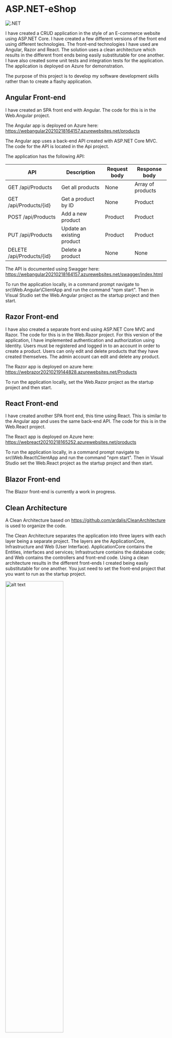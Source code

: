 # ASP.NET-eShop

![.NET](https://github.com/gchurch/ASP.NET-eShop/workflows/.NET/badge.svg)

I have created a CRUD application in the style of an E-commerce website using ASP.NET Core. I have created a few different versions of the front end using different technologies. The front-end technologies I have used are Angular, Razor and React. The solution uses a clean architecture which results in the different front ends being easily substitutable for one another. I have also created some unit tests and integration tests for the application. The application is deployed on Azure for demonstration.

The purpose of this project is to develop my software development skills rather than to create a flashy application.

## Angular Front-end

I have created an SPA front end with Angular. The code for this is in the Web.Angular project.

The Angular app is deployed on Azure here: https://webangular20210218164157.azurewebsites.net/products

The Angular app uses a back-end API created with ASP.NET Core MVC. The code for the API is located in the Api project.

The application has the following API:

| API                       | Description                | Request body | Response body     |
| ------------------------- | -------------------------- | ------------ | ----------------- |
| GET /api/Products         | Get all products           | None         | Array of products |
| GET /api/Products/{id}    | Get a product by ID        | None         | Product           |
| POST /api/Products        | Add a new product          | Product      | Product           |
| PUT /api/Products         | Update an existing product | Product      | Product           |
| DELETE /api/Products/{id} | Delete a product           | None         | None              |

The API is documented using Swagger here: https://webangular20210218164157.azurewebsites.net/swagger/index.html

To run the application locally, in a command prompt navigate to src\Web.Angular\ClientApp and run the command "npm start". Then in Visual Studio set the Web.Angular project as the startup project and then start. 

## Razor Front-end

I have also created a separate front end using ASP.NET Core MVC and Razor. The code for this is in the Web.Razor project. For this version of the application, I have implemented authentication and authorization using Identity. Users must be registered and logged in to an account in order to create a product. Users can only edit and delete products that they have created themselves. The admin account can edit and delete any product.

The Razor app is deployed on azure here: https://webrazor20210219144828.azurewebsites.net/Products

To run the application locally, set the Web.Razor project as the startup project and then start.

## React Front-end

I have created another SPA front end, this time using React. This is similar to the Angular app and uses the same back-end API. The code for this is in the Web.React project.

The React app is deployed on Azure here: https://webreact20210218165252.azurewebsites.net/products

To run the application locally, in a command prompt navigate to src\Web.React\ClientApp and run the command "npm start". Then in Visual Studio set the Web.React project as the startup project and then start.

## Blazor Front-end

The Blazor front-end is currently a work in progress.

## Clean Architecture

A Clean Architecture based on https://github.com/ardalis/CleanArchitecture is used to organize the code.

The Clean Architecture separates the application into three layers with each layer being a separate project. The layers are the ApplicationCore, Infrastructure and Web (User Interface). ApplicationCore contains the Entities, interfaces and services; Infrastructure contains the database code; and Web contains the controllers and front-end code. Using a clean architecture results in the different front-ends I created being easily substitutable for one another. You just need to set the front-end project that you want to run as the startup project.

<img src="https://miro.medium.com/max/2750/0*lwCWXSNctrUUYeLR.png" alt="alt text" width="60%">

## Database

An SQL Server database is used to store the application data. Entity Framework Core is used for data access. LINQ is used to query data.

## Testing

Tests that I have created for the application can be found in the tests folder. I have created some unit tests for the application. Unit testing is performed with MSTest using the Shouldly assertion framework and the Moq mocking framework. I have tried to follow good practice when it comes to unit testing. I have also created some integration tests for the application. I create a test server and make requests to it and test the responses. To do this I make use of the WebApplicationFactory class and use an in-memory test database.

